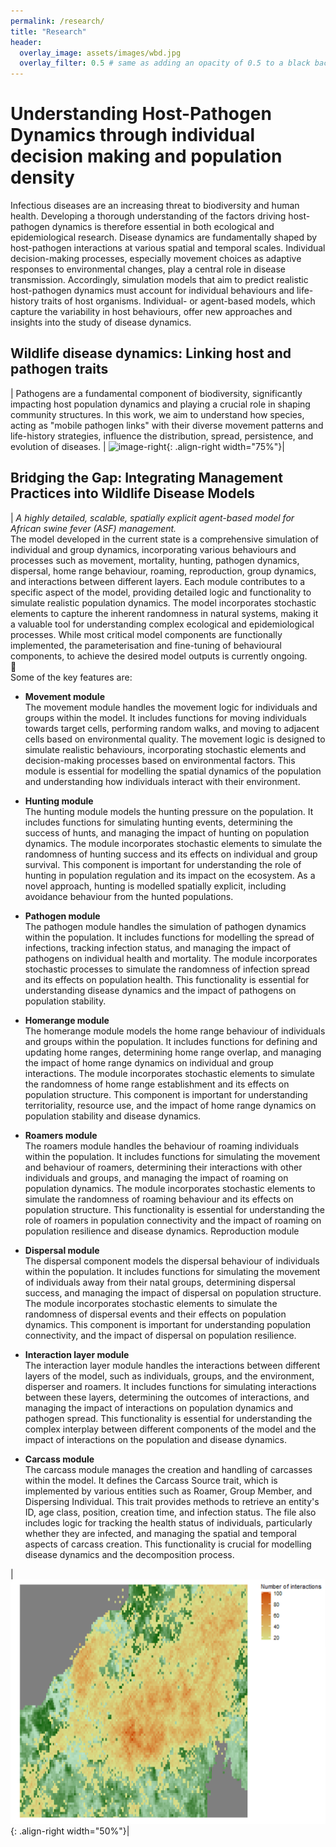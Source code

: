 ```yaml
---
permalink: /research/
title: "Research"
header:
  overlay_image: assets/images/wbd.jpg
  overlay_filter: 0.5 # same as adding an opacity of 0.5 to a black background
---
```


# Understanding Host-Pathogen Dynamics through individual decision making and population density

Infectious diseases are an increasing threat to biodiversity and human health. Developing a thorough understanding of the factors driving host-pathogen dynamics is therefore essential in both ecological and epidemiological research. Disease dynamics are fundamentally shaped by host-pathogen interactions at various spatial and temporal scales. Individual decision-making processes, especially movement choices as adaptive responses to environmental changes, play a central role in disease transmission. Accordingly, simulation models that aim to predict realistic host-pathogen dynamics must account for individual behaviours and life-history traits of host organisms. Individual- or agent-based models, which capture the variability in host behaviours, offer new approaches and insights into the study of disease dynamics.

## Wildlife disease dynamics: Linking host and pathogen traits

| Pathogens are a fundamental component of biodiversity, significantly impacting host population dynamics and playing a crucial role in shaping community structures. In this work, we aim to understand how species, acting as "mobile pathogen links" with their diverse movement patterns and life-history strategies, influence the distribution, spread, persistence, and evolution of diseases. | ![image-right](/assets/images/model1.gif){: .align-right width="75%"}| 



## Bridging the Gap: Integrating Management Practices into Wildlife Disease Models  <i class="fas fa-times"></i>

| *A highly detailed, scalable, spatially explicit agent-based model for African swine fever (ASF) management.*<br> The model developed in the current state is a comprehensive simulation of individual and group dynamics, incorporating various behaviours and processes such as movement, mortality, hunting, pathogen dynamics, dispersal, home range behaviour, roaming, reproduction, group dynamics, and interactions between different layers. Each module contributes to a specific aspect of the model, providing detailed logic and functionality to simulate realistic population dynamics. The model incorporates stochastic elements to capture the inherent randomness in natural systems, making it a valuable tool for understanding complex ecological and epidemiological processes. While most critical model components are functionally implemented, the parameterisation and fine-tuning of behavioural components, to achieve the desired model outputs is currently ongoing.<br> :construction:
<br>Some of the key features are:

- **Movement module**<br>
The movement module handles the movement logic for individuals and groups within the model. It includes functions for moving individuals towards target cells, performing random walks, and moving to adjacent cells based on environmental quality. The movement logic is designed to simulate realistic behaviours, incorporating stochastic elements and decision-making processes based on environmental factors. This module is essential for modelling the spatial dynamics of the population and understanding how individuals interact with their environment. 

- **Hunting module**<br>
The hunting module models the hunting pressure on the population. It includes functions for simulating hunting events, determining the success of hunts, and managing the impact of hunting on population dynamics. The module incorporates stochastic elements to simulate the randomness of hunting success and its effects on individual and group survival. This component is important for understanding the role of hunting in population regulation and its impact on the ecosystem. As a novel approach, hunting is modelled spatially explicit, including avoidance behaviour from the hunted populations.

- **Pathogen module**<br>
The pathogen module handles the simulation of pathogen dynamics within the population. It includes functions for modelling the spread of infections, tracking infection status, and managing the impact of pathogens on individual health and mortality. The module incorporates stochastic processes to simulate the randomness of infection spread and its effects on population health. This functionality is essential for understanding disease dynamics and the impact of pathogens on population stability.

- **Homerange module**<br>
The homerange module models the home range behaviour of individuals and groups within the population. It includes functions for defining and updating home ranges, determining home range overlap, and managing the impact of home range dynamics on individual and group interactions. The module incorporates stochastic elements to simulate the randomness of home range establishment and its effects on population structure. This component is important for understanding territoriality, resource use, and the impact of home range dynamics on population stability and disease dynamics.

- **Roamers module**<br>
The roamers module handles the behaviour of roaming individuals within the population. It includes functions for simulating the movement and behaviour of roamers, determining their interactions with other individuals and groups, and managing the impact of roaming on population dynamics. The module incorporates stochastic elements to simulate the randomness of roaming behaviour and its effects on population structure. This functionality is essential for understanding the role of roamers in population connectivity and the impact of roaming on population resilience and disease dynamics.
Reproduction module

- **Dispersal module**<br>
The dispersal component models the dispersal behaviour of individuals within the population. It includes functions for simulating the movement of individuals away from their natal groups, determining dispersal success, and managing the impact of dispersal on population structure. The module incorporates stochastic elements to simulate the randomness of dispersal events and their effects on population dynamics. This component is important for understanding population connectivity, and the impact of dispersal on population resilience.

- **Interaction layer module**<br>
The interaction layer module handles the interactions between different layers of the model, such as individuals, groups, and the environment, disperser and roamers. It includes functions for simulating interactions between these layers, determining the outcomes of interactions, and managing the impact of interactions on population dynamics and pathogen spread. This functionality is essential for understanding the complex interplay between different components of the model and the impact of interactions on the population and disease dynamics.


- **Carcass module**<br>
The carcass module manages the creation and handling of carcasses within the model. It defines the Carcass Source trait, which is implemented by various entities such as Roamer, Group Member, and Dispersing Individual. This trait provides methods to retrieve an entity's ID, age class, position, creation time, and infection status. The file also includes logic for tracking the health status of individuals, particularly whether they are infected, and managing the spatial and temporal aspects of carcass creation. This functionality is crucial for modelling disease dynamics and the decomposition process.

 | ![image-right](/assets/images/InteractionMap1.png){: .align-right width="50%"}|






